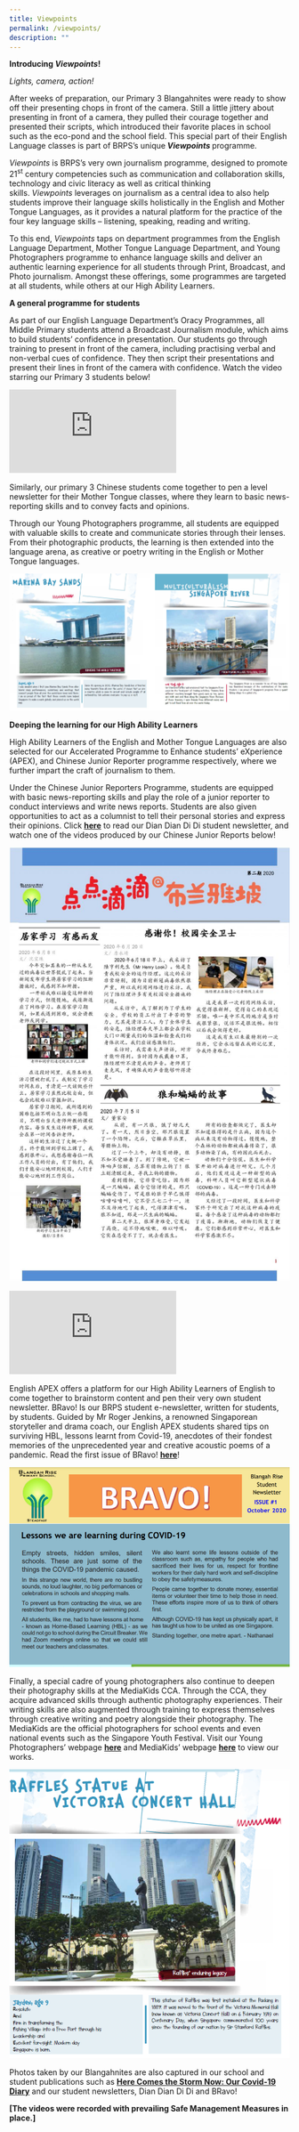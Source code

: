 ```yaml
---
title: Viewpoints
permalink: /viewpoints/
description: ""
---
```

<p><strong>Introducing&nbsp;<em>Viewpoints</em>!</strong></p>
<p><em>Lights, camera, action!</em></p>
<p>After weeks of preparation, our Primary 3 Blangahnites were ready to show off their presenting chops in front of the camera. Still a little jittery about presenting in front of a camera, they pulled their courage together and presented their scripts, which introduced their favorite places in school such as the eco-pond and the school field. This special part of their English Language classes is part of BRPS&rsquo;s unique<strong><em>&nbsp;Viewpoints</em>&nbsp;</strong>programme.</p>
<p><em>Viewpoints&nbsp;</em>is BRPS&rsquo;s very own journalism programme, designed to promote 21<sup>st</sup>&nbsp;century competencies such as communication and collaboration skills, technology and civic literacy as well as critical thinking skills.&nbsp;<em>Viewpoints</em>&nbsp;leverages on journalism as a central idea to also help students improve their language skills holistically in the English and Mother Tongue Languages, as it provides a natural platform for the practice of the four key language skills &ndash; listening, speaking, reading and writing.</p>
<p>To this end,&nbsp;<em>Viewpoints</em>&nbsp;taps on department programmes from the English Language Department, Mother Tongue Language Department, and Young Photographers programme to enhance language skills and deliver an authentic learning experience for all students through Print, Broadcast, and Photo journalism. Amongst these offerings, some programmes are targeted at all students, while others at our High Ability Learners.</p>
<p><strong>A general programme for students</strong></p>
<p>As part of our English Language Department&rsquo;s Oracy Programmes, all Middle Primary students attend a Broadcast Journalism module, which aims to build students&rsquo; confidence in presentation. Our students go through training to present in front of the camera, including practising verbal and non-verbal cues of confidence. They then script their presentations and present their lines in front of the camera with confidence. Watch the video starring our Primary 3 students below!</p>

<div><iframe title="YouTube video player" src="https://www.youtube.com/embed/lWKBZPWIADk" name="fitvid0" frameborder="0" allowfullscreen="allowfullscreen" data-mce-fragment="1"></iframe></div>
<p>Similarly, our primary 3 Chinese students come together to pen a level newsletter for their Mother Tongue classes, where they learn to basic news-reporting skills and to convey facts and opinions.</p>
<p>Through our Young Photographers programme, all students are equipped with valuable skills to create and communicate stories through their lenses. From their photographic products, the learning is then extended into the language arena, as creative or poetry writing in the English or Mother Tongue languages.</p>

![](/images/awt.jpg)

<p><strong>Deeping the learning for our High Ability Learners</strong></p>
<p>High Ability Learners of the English and Mother Tongue Languages are also selected for our Accelerated Programme to Enhance students&rsquo; eXperience (APEX), and Chinese Junior Reporter programme respectively, where we further impart the craft of journalism to them.</p>
<p>Under the Chinese Junior Reporters Programme, students are equipped with basic news-reporting skills and play the role of a junior reporter to conduct interviews and write news reports. Students are also given opportunities to act as a columnist to tell their personal stories and express their opinions. Click&nbsp;<strong><a href="https://blangahrisepri.moe.edu.sg/2020/11/11/chinese-junior-reporters-dian-dian-di-di-vol-2-2020/">here</a></strong>&nbsp;to read our Dian Dian Di Di student newsletter, and watch one of the videos produced by our Chinese Junior Reports below!</p>

![](/images/Dian-Dian-Di-Di-1.jpg)

<div><iframe title="YouTube video player" src="https://www.youtube.com/embed/1QXlpIo1TJ8" name="fitvid1" frameborder="0" allowfullscreen="allowfullscreen" data-mce-fragment="1"></iframe></div>
<p>English APEX offers a platform for our High Ability Learners of English to come together to brainstorm content and pen their very own student newsletter. BRavo! Is our BRPS student e-newsletter, written for students, by students. Guided by Mr Roger Jenkins, a renowned Singaporean storyteller and drama coach, our English APEX students shared tips on surviving HBL, lessons learnt from Covid-19, anecdotes of their fondest memories of the unprecedented year and creative acoustic poems of a pandemic. Read the first issue of BRavo!&nbsp;<strong><a href="https://blangahrisepri.moe.edu.sg/wp-content/uploads/2021/01/BRAVO_final_13Jan2020_FINAL-1.pdf">here</a></strong>!</p>

![](/images/Bravo-1.png)

Finally, a special cadre of young photographers also continue to deepen their photography skills at the MediaKids CCA. Through the CCA, they acquire advanced skills through authentic photography experiences. Their writing skills are also augmented through training to express themselves through creative writing and poetry alongside their photography. The MediaKids are the official photographers for school events and even national events such as the Singapore Youth Festival. Visit our Young Photographers’ webpage **[here](https://blangahrisepri.moe.edu.sg/our-distinctive-programmes/young-photographers/)** and MediaKids’ webpage **[here](https://blangahrisepri.moe.edu.sg/departments/ccas/mediakids/)** to view our works.

![](/images/Jayden.png)

<p>Photos taken by our Blangahnites are also captured in our school and student publications such as&nbsp;<strong><a href="https://blangahrisepri.moe.edu.sg/2021/02/02/here-comes-the-storm-now-our-covid-19-diary/">Here Comes the Storm Now: Our Covid-19 Diary</a></strong>&nbsp;and our student newsletters, Dian Dian Di Di and BRavo!</p>
<p><strong>[The videos were recorded with prevailing Safe Management Measures in place.]</strong></p>